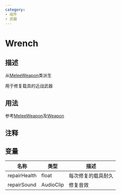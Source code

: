 ```yaml
---
category: 
- 组件
- 武器
---
```

# Wrench
## 描述

从[MeleeWeapon](./MeleeWeapon.md)类派生

用于修复载具的近战武器

## 用法

参考[MeleeWeapon](./MeleeWeapon.md)及[Weapon](./Weapon.md)

## 注释

## 变量
| 名称 | 类型 | 描述 |
| ----------- | ----------- | ----------- |
| repairHealth  | float | 每次修复的载具耐久 |  
| repairSound | AudioClip | 修复音效 |  
